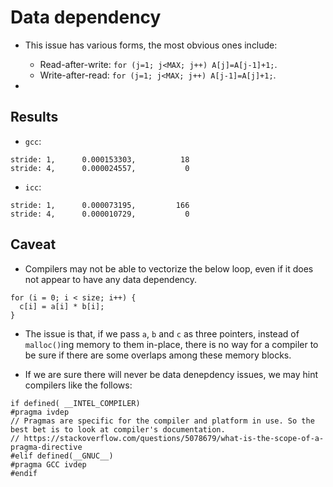 # Data dependency

* This issue has various forms, the most obvious ones include:
  * Read-after-write: `for (j=1; j<MAX; j++) A[j]=A[j-1]+1;`.
  * Write-after-read: `for (j=1; j<MAX; j++) A[j-1]=A[j]+1;`.

* 

## Results

* `gcc`:
```
stride: 1,      0.000153303,          18
stride: 4,      0.000024557,           0
```
* `icc`:
```
stride: 1,      0.000073195,         166
stride: 4,      0.000010729,           0
```

## Caveat

* Compilers may not be able to vectorize the below loop, even if it does not appear to have any data dependency.
```
for (i = 0; i < size; i++) {
  c[i] = a[i] * b[i];
}
```

* The issue is that, if we pass `a`, `b` and `c` as three pointers, instead of `malloc()`ing memory to them in-place,
there is no way for a compiler to be sure if there are some overlaps among these memory blocks.

* If we are sure there will never be data denepdency issues, we may hint compilers like the follows:
```
if defined( __INTEL_COMPILER)
#pragma ivdep
// Pragmas are specific for the compiler and platform in use. So the best bet is to look at compiler's documentation.
// https://stackoverflow.com/questions/5078679/what-is-the-scope-of-a-pragma-directive
#elif defined(__GNUC__)
#pragma GCC ivdep
#endif
```